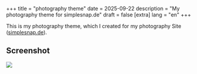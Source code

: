 +++
title = "photography theme"
date = 2025-09-22
description = "My photography theme for simplesnap.de"
draft = false
[extra]
lang = "en"
+++

This is my photography theme, which I created for my photography Site ([simplesnap.de](https://simplesnap.de)).

## Screenshot
![](/img/photography-theme/screenshot.png)